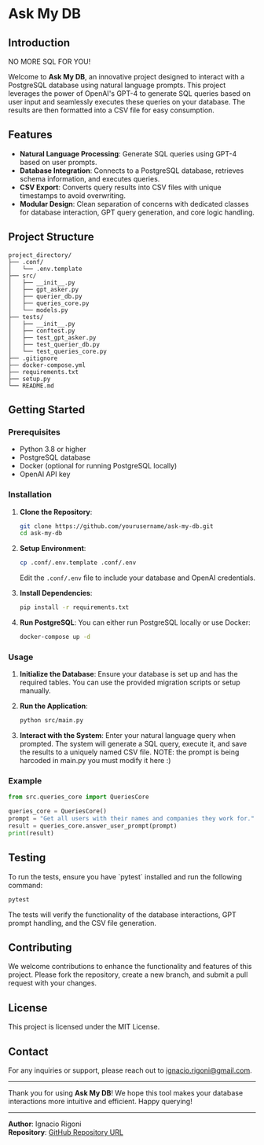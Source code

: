 
# Ask My DB

## Introduction

NO MORE SQL FOR YOU!

Welcome to **Ask My DB**, an innovative project designed to interact with a PostgreSQL database using natural language prompts. This project leverages the power of OpenAI's GPT-4 to generate SQL queries based on user input and seamlessly executes these queries on your database. The results are then formatted into a CSV file for easy consumption.

## Features

- **Natural Language Processing**: Generate SQL queries using GPT-4 based on user prompts.
- **Database Integration**: Connects to a PostgreSQL database, retrieves schema information, and executes queries.
- **CSV Export**: Converts query results into CSV files with unique timestamps to avoid overwriting.
- **Modular Design**: Clean separation of concerns with dedicated classes for database interaction, GPT query generation, and core logic handling.

## Project Structure

```plaintext
project_directory/
├── .conf/
│   └── .env.template
├── src/
│   ├── __init__.py
│   ├── gpt_asker.py
│   ├── querier_db.py
│   ├── queries_core.py
│   └── models.py
├── tests/
│   ├── __init__.py
│   ├── conftest.py
│   ├── test_gpt_asker.py
│   ├── test_querier_db.py
│   └── test_queries_core.py
├── .gitignore
├── docker-compose.yml
├── requirements.txt
├── setup.py
└── README.md
```

## Getting Started

### Prerequisites

- Python 3.8 or higher
- PostgreSQL database
- Docker (optional for running PostgreSQL locally)
- OpenAI API key

### Installation

1. **Clone the Repository**:
    ```bash
    git clone https://github.com/yourusername/ask-my-db.git
    cd ask-my-db
    ```

2. **Setup Environment**:
    ```bash
    cp .conf/.env.template .conf/.env
    ```

    Edit the `.conf/.env` file to include your database and OpenAI credentials.

3. **Install Dependencies**:
    ```bash
    pip install -r requirements.txt
    ```

4. **Run PostgreSQL**:
    You can either run PostgreSQL locally or use Docker:
    ```bash
    docker-compose up -d
    ```

### Usage

1. **Initialize the Database**:
    Ensure your database is set up and has the required tables. You can use the provided migration scripts or setup manually.

2. **Run the Application**:
    ```bash
    python src/main.py
    ```

3. **Interact with the System**:
    Enter your natural language query when prompted. The system will generate a SQL query, execute it, and save the results to a uniquely named CSV file.
    NOTE: the prompt is being harcoded in main.py you must modify it here :)

### Example

```python
from src.queries_core import QueriesCore

queries_core = QueriesCore()
prompt = "Get all users with their names and companies they work for."
result = queries_core.answer_user_prompt(prompt)
print(result)
```

## Testing

To run the tests, ensure you have \`pytest\` installed and run the following command:

```bash
pytest
```

The tests will verify the functionality of the database interactions, GPT prompt handling, and the CSV file generation.

## Contributing

We welcome contributions to enhance the functionality and features of this project. Please fork the repository, create a new branch, and submit a pull request with your changes.

## License

This project is licensed under the MIT License.

## Contact

For any inquiries or support, please reach out to [ignacio.rigoni@gmail.com](mailto:ignacio.rigoni@gmail.com).

---

Thank you for using **Ask My DB**! We hope this tool makes your database interactions more intuitive and efficient. Happy querying!

---

**Author**: Ignacio Rigoni  
**Repository**: [GitHub Repository URL](https://github.com/nachokhan/ask-my-db)
